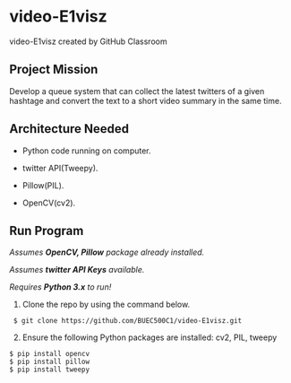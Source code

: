 # video-E1visz
video-E1visz created by GitHub Classroom
## Project Mission
Develop a queue system that can collect the latest twitters of a given hashtage and convert the text to a short video summary in the same time.
## Architecture Needed

* Python code running on computer.    

* twitter API(Tweepy).  

* Pillow(PIL).  

* OpenCV(cv2).  

## Run Program
*Assumes __OpenCV, Pillow__ package already installed.*

*Assumes __twitter API Keys__ available.*

*Requires __Python 3.x__ to run!*

1. Clone the repo by using the command below.
 ```
  $ git clone https://github.com/BUEC500C1/video-E1visz.git
  ```

2. Ensure the following Python packages are installed: cv2, PIL, tweepy
  ```
  $ pip install opencv  
  $ pip install pillow
  $ pip install tweepy
  ```


